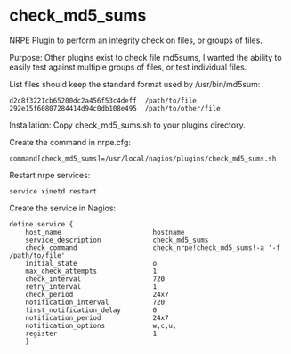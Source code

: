 # check_md5_sums
NRPE Plugin to perform an integrity check on files, or groups of files.


Purpose: 
  Other plugins exist to check file md5sums, I wanted the ability to
  easily test against multiple groups of files, or test individual files.  

List files should keep the standard format used by /usr/bin/md5sum:

    d2c8f3221cb65200dc2a456f53c4deff  /path/to/file
    292e15f60807284414d94c0db108e495  /path/to/other/file


Installation:
 Copy check_md5_sums.sh to your plugins directory.
 
 Create the command in nrpe.cfg:
 
    command[check_md5_sums]=/usr/local/nagios/plugins/check_md5_sums.sh
    
  Restart nrpe services:
  
    service xinetd restart
    
 Create the service in Nagios:
 
    define service {
        host_name                       hostname
        service_description             check_md5_sums
        check_command                   check_nrpe!check_md5_sums!-a '-f /path/to/file'
        initial_state                   o
        max_check_attempts              1
        check_interval                  720
        retry_interval                  1
        check_period                    24x7
        notification_interval           720
        first_notification_delay        0
        notification_period             24x7
        notification_options            w,c,u,
        register                        1
        }
        
  
